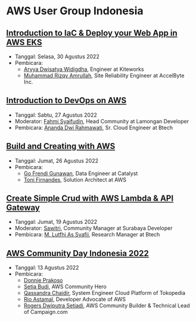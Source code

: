 # AWS User Group Indonesia


## [Introduction to IaC & Deploy your Web App in AWS EKS](https://www.youtube.com/watch?v=IkXnT_vn2UQ)

- Tanggal: Selasa, 30 Agustus 2022
- Pembicara:
  - [Aryya Dwisatya Widigdha](https://www.linkedin.com/in/aryya-dwisatya-widigdha-b50833a9/), Engineer at Kiteworks
  - [Muhammad Rizqy Amrullah](https://www.linkedin.com/in/rizqyamrullah/), Site Reliability Engineer at AccelByte Inc.


## [Introduction to DevOps on AWS](https://www.youtube.com/watch?v=dCgKcBT2GMs)

- Tanggal: Sabtu, 27 Agustus 2022
- Moderator: [Fahmi Syaifudin](https://www.linkedin.com/in/fahmisyaifudin/), Head Community at Lamongan Developer
- Pembicara: [Ananda Dwi Rahmawati](https://linkedin.com/in/anandadwir), Sr. Cloud Engineer at Btech


## [Build and Creating with AWS](https://www.youtube.com/watch?v=SHVlNyZnn9w)

- Tanggal: Jumat, 26 Agustus 2022
- Pembicara:
  - [Go Frendi Gunawan](https://www.linkedin.com/in/go-frendi-gunawan-734819115/), Data Engineer at Catalyst
  - [Toni Firnandes](https://www.linkedin.com/in/toni-firnandes-9586b977/), Solution Architect at AWS


## [Create Simple Crud with AWS Lambda & API Gateway](https://www.youtube.com/watch?v=xSM0KPDbkW0)

- Tanggal: Jumat, 19 Agustus 2022
- Moderator: [Sawitri](https://www.linkedin.com/in/sawitry/), Community Manager at Surabaya Developer
- Pembicara: [M. Lutfhi As Syafii](https://www.linkedin.com/in/muhammadluthfias/), Research Manager at Btech


## [AWS Community Day Indonesia 2022](https://www.youtube.com/watch?v=Rz5GVPuj_PY)

- Tanggal: 13 Agustus 2022
- Pembicara:
  - [Donnie Prakoso](https://www.linkedin.com/in/donnieprakoso/)
  - [Setia Budi](https://www.linkedin.com/in/boedybios/), AWS Community Hero
  - [Qassandra Chaidir](https://www.linkedin.com/in/qassandrach/), System Engineer Cloud Platform of Tokopedia
  - [Rio Astamal](https://www.linkedin.com/in/rioastamal/), Developer Advocate of AWS
  - [Rogers Dwiputra Setiadi](https://www.linkedin.com/in/rogersdwiputra/), AWS Community Builder & Technical Lead of Campaign.com

